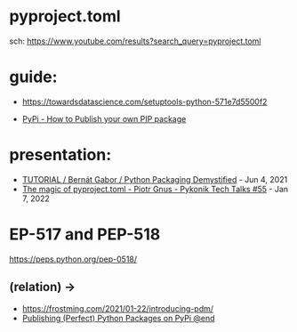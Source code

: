 # pyproject.toml
sch: https://www.youtube.com/results?search_query=pyproject.toml

# guide:
- https://towardsdatascience.com/setuptools-python-571e7d5500f2

- [PyPi - How to Publish your own PIP package](https://youtu.be/v4bkJef4W94)


# presentation:
- [TUTORIAL / Bernát Gabor / Python Packaging Demystified](https://youtu.be/ApDThpsr2Fw) - Jun 4, 2021
- [The magic of pyproject.toml - Piotr Gnus - Pykonik Tech Talks #55](https://youtu.be/ONgeNHWIFKM) - Jan 7, 2022


# EP-517 and PEP-518
https://peps.python.org/pep-0518/

## (relation) ->
- https://frostming.com/2021/01-22/introducing-pdm/
- [Publishing (Perfect) Python Packages on PyPi @end](https://youtu.be/GIF3LaRqgXo?t=1721)
